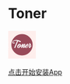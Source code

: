 
# Toner

![toner](/toner57px.png)

<a href="https://github.com/LiLiKazine/Toner/blob/master/manifest.plist">点击开始安装App</a>
